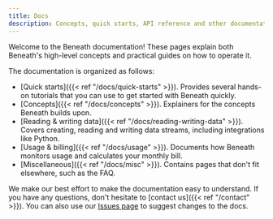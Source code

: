 ```yaml
---
title: Docs
description: Concepts, quick starts, API reference and other documentation for Beneath
---
```


Welcome to the Beneath documentation! These pages explain both Beneath's high-level concepts and practical guides on how to operate it.

The documentation is organized as follows:

- [Quick starts]({{< ref "/docs/quick-starts" >}}). Provides several hands-on tutorials that you can use to get started with Beneath quickly.
- [Concepts]({{< ref "/docs/concepts" >}}). Explainers for the concepts Beneath builds upon.
- [Reading & writing data]({{< ref "/docs/reading-writing-data" >}}). Covers creating, reading and writing data streams, including integrations like Python.
- [Usage & billing]({{< ref "/docs/usage" >}}). Documents how Beneath monitors usage and calculates your monthly bill.
- [Miscellaneous]({{< ref "/docs/misc" >}}). Contains pages that don't fit elsewhere, such as the FAQ.

We make our best effort to make the documentation easy to understand. If you have any questions, don't hesitate to [contact us]({{< ref "/contact" >}}). You can also use our [Issues page](https://github.com/beneath-hq/beneath/issues) to suggest changes to the docs.
